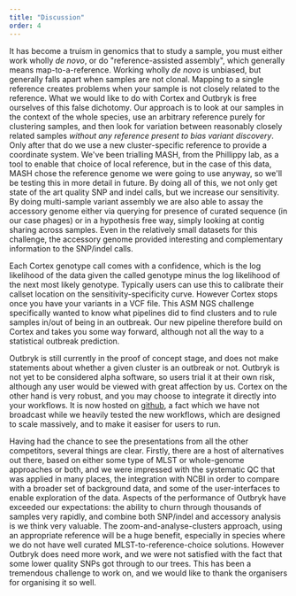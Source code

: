 ```yaml
---
title: "Discussion"
order: 4
---
```


It has become a truism in genomics that to study a sample, you must either work wholly _de novo_, or do "reference-assisted assembly", which generally means map-to-a-reference. Working wholly _de novo_ is unbiased, but generally falls apart when samples are not clonal. Mapping to a single reference creates problems when your sample is not closely related to the reference. What we would like to do with Cortex and Outbryk is free ourselves of this false dichotomy. Our approach is to look at our samples in the context of the whole species, use an arbitrary reference purely for clustering samples, and then look for variation between reasonably closely related samples _without any reference present to bias variant discovery_. Only after that do we use a new cluster-specific reference to provide a coordinate system. We've been trialling MASH, from the Phillippy lab, as a tool to enable that choice of local reference, but in the case of this data, MASH chose the reference genome we were going to use anyway, so we'll be testing this in more detail in future. By doing all of this, we not only get state of the art quality SNP and indel calls, but we increase our sensitivity. By doing multi-sample variant assembly we are also able to assay the accessory genome either via querying for presence of curated sequence (in our case phages) or in a hypothesis free way, simply looking at contig sharing across samples. Even in the relatively small datasets for this challenge, the accessory genome provided interesting and complementary information to the SNP/indel calls.

Each Cortex genotype call comes with a confidence, which is the log likelihood of the data given the called genotype minus the log likelihood of the next most likely genotype. Typically users can use this to calibrate their callset location on the sensitivity-specificity curve. However Cortex stops once you have your variants in a VCF file. This ASM NGS challenge specifically wanted to know what pipelines did to find clusters and to rule samples in/out of being in an outbreak. Our new pipeline therefore build on Cortex and takes you some way forward, although not all the way to a statistical outbreak prediction.

 Outbryk is still currently in the proof of concept stage, and does not make statements about whether a given cluster is an outbreak or not. Outbryk is not yet to be considered alpha software, so users trial it at their own risk, although any user would be viewed with great affection by us. Cortex on the other hand is very robust, and you may choose to integrate it directly into your workflows. It is now hosted on [github](https://github.com/iqbal-lab/cortex), a fact which we have not broadcast while we heavily tested the new workflows, which are designed to scale massively, and to make it easiser for users to run. 

 Having had the chance to see the presentations from all the other competitors, several things are clear. Firstly, there are a host of alternatives out there, based  on either some type of MLST or whole-genome approaches or both, and we were impressed with the systematic QC that was applied in many places, the integration with NCBI in order to compare with a broader set of background data, and some of the user-interfaces to enable exploration of the data. Aspects of the performance of Outbryk have exceeded our expectations: the ability to churn through thousands of samples very rapidly, and combine both SNP/indel and accessory analysis is we think very valuable. The zoom-and-analyse-clusters approach, using an appropriate reference will be a huge benefit, especially in species where we do not have well curated MLST-to-reference-choice solutions. However Outbryk does need more work, and we were not satisfied with the fact that some lower quality SNPs got through to our trees. This has been a tremendous challenge to work on, and we would like to thank the organisers for organising it so well.

